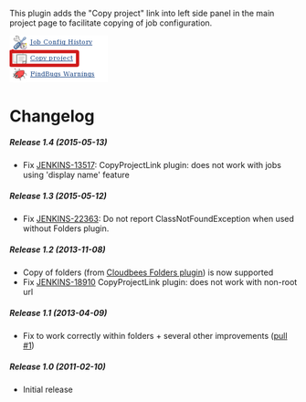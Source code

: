   

This plugin adds the "Copy project" link into left side panel in the
main project page to facilitate copying of job configuration.

![](docs/images/copyLink.png)

# Changelog

##### Release 1.4 (2015-05-13)

-   Fix
    [JENKINS-13517](https://issues.jenkins-ci.org/browse/JENKINS-13517):
    CopyProjectLink plugin: does not work with jobs using 'display name'
    feature

##### Release 1.3 (2015-05-12)

-   Fix
    [JENKINS-22363](https://issues.jenkins-ci.org/browse/JENKINS-22363):
    Do not report ClassNotFoundException when used without Folders
    plugin.

##### Release 1.2 (2013-11-08)

-   Copy of folders (from [Cloudbees Folders
    plugin](https://wiki.jenkins-ci.org/display/JENKINS/CloudBees+Folders+Plugin))
    is now supported
-   Fix
    [JENKINS-18910](https://issues.jenkins-ci.org/browse/JENKINS-18910)
    CopyProjectLink plugin: does not work with non-root url

##### Release 1.1 (2013-04-09)

-   Fix to work correctly within folders + several other improvements
    ([pull
    \#1](https://github.com/jenkinsci/copy-project-link-plugin/pull/1))

##### Release 1.0 (2011-02-10)

-   Initial release

  
